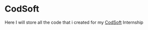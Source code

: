 # CodSoft
Here I will store all the code that i created for my [CodSoft](https://codsoft.in/) Internship